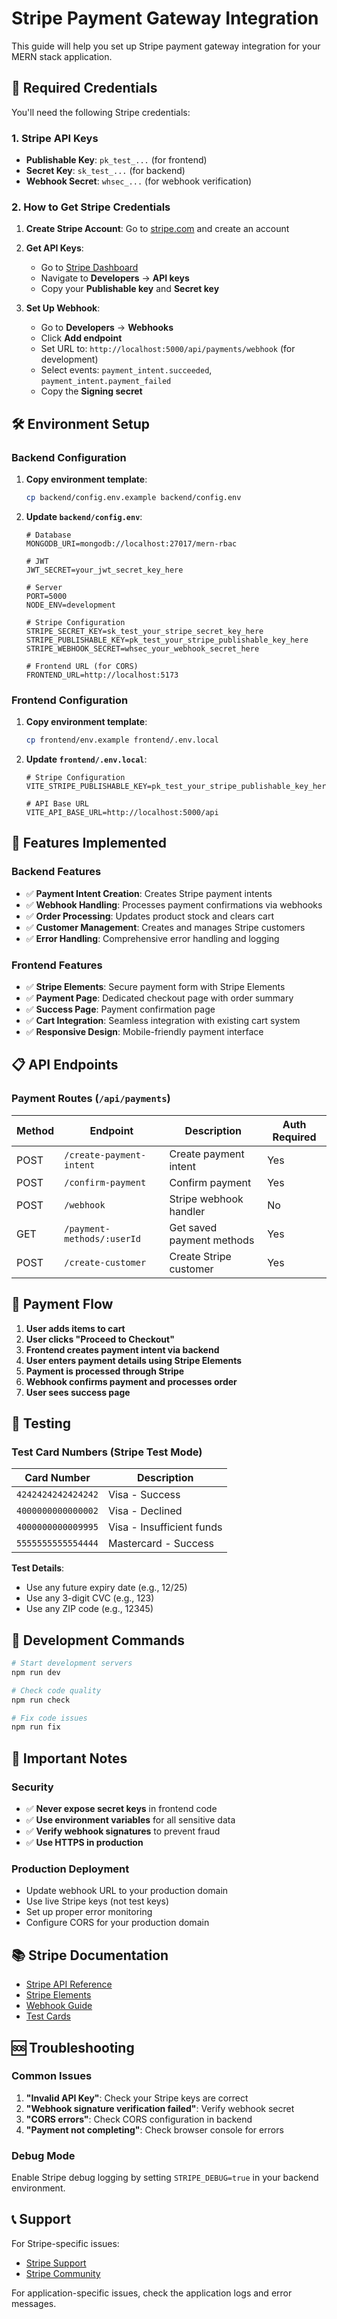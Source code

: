 # Stripe Payment Gateway Integration

This guide will help you set up Stripe payment gateway integration for your MERN stack application.

## 🔑 Required Credentials

You'll need the following Stripe credentials:

### 1. Stripe API Keys
- **Publishable Key**: `pk_test_...` (for frontend)
- **Secret Key**: `sk_test_...` (for backend)
- **Webhook Secret**: `whsec_...` (for webhook verification)

### 2. How to Get Stripe Credentials

1. **Create Stripe Account**: Go to [stripe.com](https://stripe.com) and create an account
2. **Get API Keys**: 
   - Go to [Stripe Dashboard](https://dashboard.stripe.com)
   - Navigate to **Developers** → **API keys**
   - Copy your **Publishable key** and **Secret key**

3. **Set Up Webhook**:
   - Go to **Developers** → **Webhooks**
   - Click **Add endpoint**
   - Set URL to: `http://localhost:5000/api/payments/webhook` (for development)
   - Select events: `payment_intent.succeeded`, `payment_intent.payment_failed`
   - Copy the **Signing secret**

## 🛠️ Environment Setup

### Backend Configuration

1. **Copy environment template**:
   ```bash
   cp backend/config.env.example backend/config.env
   ```

2. **Update `backend/config.env`**:
   ```env
   # Database
   MONGODB_URI=mongodb://localhost:27017/mern-rbac

   # JWT
   JWT_SECRET=your_jwt_secret_key_here

   # Server
   PORT=5000
   NODE_ENV=development

   # Stripe Configuration
   STRIPE_SECRET_KEY=sk_test_your_stripe_secret_key_here
   STRIPE_PUBLISHABLE_KEY=pk_test_your_stripe_publishable_key_here
   STRIPE_WEBHOOK_SECRET=whsec_your_webhook_secret_here

   # Frontend URL (for CORS)
   FRONTEND_URL=http://localhost:5173
   ```

### Frontend Configuration

1. **Copy environment template**:
   ```bash
   cp frontend/env.example frontend/.env.local
   ```

2. **Update `frontend/.env.local`**:
   ```env
   # Stripe Configuration
   VITE_STRIPE_PUBLISHABLE_KEY=pk_test_your_stripe_publishable_key_here

   # API Base URL
   VITE_API_BASE_URL=http://localhost:5000/api
   ```

## 🚀 Features Implemented

### Backend Features
- ✅ **Payment Intent Creation**: Creates Stripe payment intents
- ✅ **Webhook Handling**: Processes payment confirmations via webhooks
- ✅ **Order Processing**: Updates product stock and clears cart
- ✅ **Customer Management**: Creates and manages Stripe customers
- ✅ **Error Handling**: Comprehensive error handling and logging

### Frontend Features
- ✅ **Stripe Elements**: Secure payment form with Stripe Elements
- ✅ **Payment Page**: Dedicated checkout page with order summary
- ✅ **Success Page**: Payment confirmation page
- ✅ **Cart Integration**: Seamless integration with existing cart system
- ✅ **Responsive Design**: Mobile-friendly payment interface

## 📋 API Endpoints

### Payment Routes (`/api/payments`)

| Method | Endpoint | Description | Auth Required |
|--------|----------|-------------|---------------|
| POST | `/create-payment-intent` | Create payment intent | Yes |
| POST | `/confirm-payment` | Confirm payment | Yes |
| POST | `/webhook` | Stripe webhook handler | No |
| GET | `/payment-methods/:userId` | Get saved payment methods | Yes |
| POST | `/create-customer` | Create Stripe customer | Yes |

## 🔄 Payment Flow

1. **User adds items to cart**
2. **User clicks "Proceed to Checkout"**
3. **Frontend creates payment intent via backend**
4. **User enters payment details using Stripe Elements**
5. **Payment is processed through Stripe**
6. **Webhook confirms payment and processes order**
7. **User sees success page**

## 🧪 Testing

### Test Card Numbers (Stripe Test Mode)

| Card Number | Description |
|-------------|-------------|
| `4242424242424242` | Visa - Success |
| `4000000000000002` | Visa - Declined |
| `4000000000009995` | Visa - Insufficient funds |
| `5555555555554444` | Mastercard - Success |

**Test Details**:
- Use any future expiry date (e.g., 12/25)
- Use any 3-digit CVC (e.g., 123)
- Use any ZIP code (e.g., 12345)

## 🔧 Development Commands

```bash
# Start development servers
npm run dev

# Check code quality
npm run check

# Fix code issues
npm run fix
```

## 🚨 Important Notes

### Security
- ✅ **Never expose secret keys** in frontend code
- ✅ **Use environment variables** for all sensitive data
- ✅ **Verify webhook signatures** to prevent fraud
- ✅ **Use HTTPS in production**

### Production Deployment
- Update webhook URL to your production domain
- Use live Stripe keys (not test keys)
- Set up proper error monitoring
- Configure CORS for your production domain

## 📚 Stripe Documentation

- [Stripe API Reference](https://stripe.com/docs/api)
- [Stripe Elements](https://stripe.com/docs/stripe-js/react)
- [Webhook Guide](https://stripe.com/docs/webhooks)
- [Test Cards](https://stripe.com/docs/testing)

## 🆘 Troubleshooting

### Common Issues

1. **"Invalid API Key"**: Check your Stripe keys are correct
2. **"Webhook signature verification failed"**: Verify webhook secret
3. **"CORS errors"**: Check CORS configuration in backend
4. **"Payment not completing"**: Check browser console for errors

### Debug Mode
Enable Stripe debug logging by setting `STRIPE_DEBUG=true` in your backend environment.

## 📞 Support

For Stripe-specific issues:
- [Stripe Support](https://support.stripe.com)
- [Stripe Community](https://discord.gg/stripe)

For application-specific issues, check the application logs and error messages.

